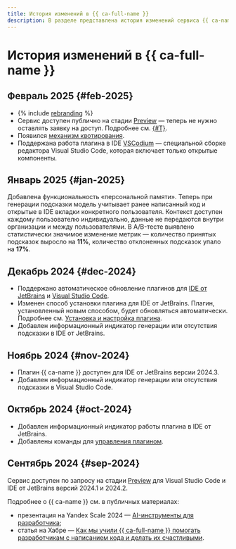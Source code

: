 ```yaml
---
title: История изменений в {{ ca-full-name }}
description: В разделе представлена история изменений сервиса {{ ca-name }}.
---
```


# История изменений в {{ ca-full-name }}

## Февраль 2025 {#feb-2025}

* {% include [rebranding](../_includes/code-assistant/rebranding.md) %}
* Сервис доступен публично на стадии [Preview](../overview/concepts/launch-stages.md) — теперь не нужно оставлять заявку на доступ. Подробнее см. [{#T}](quickstart.md).
* Появился [механизм квотирования](concepts/limits.md).
* Поддержана работа плагина в IDE [VSCodium](https://vscodium.com/) — специальной сборке редактора Visual Studio Code, которая включает только открытые компоненты.

## Январь 2025 {#jan-2025}

Добавлена функциональность «персональной памяти». Теперь при генерации подсказки модель учитывает ранее написанный код и открытые в IDE вкладки конкретного пользователя. Контекст доступен каждому пользователю индивидуально, данные не передаются внутри организации и между пользователями. В A/B-тесте выявлено статистически значимое изменение метрик — количество принятых подсказок выросло на **11%**, количество отклоненных подсказок упало на **17%**.

## Декабрь 2024 {#dec-2024}

* Поддержано автоматическое обновление плагинов для [IDE от JetBrains](https://www.jetbrains.com/ides/) и [Visual Studio Code](https://code.visualstudio.com/).
* Изменен способ установки плагина для IDE от JetBrains. Плагин, установленный новым способом, будет обновляться автоматически. Подробнее см. [Установка и настройка плагина](./quickstart.md#install-plugin).
* Добавлен информационный индикатор генерации или отсутствия подсказки в IDE от JetBrains.

## Ноябрь 2024 {#nov-2024}

* Плагин {{ ca-name }} доступен для IDE от JetBrains версии 2024.3.
* Добавлен информационный индикатор генерации или отсутствия подсказки в Visual Studio Code.

## Октябрь 2024 {#oct-2024}

* Добавлен информационный индикатор работы плагина в IDE от JetBrains.
* Добавлены команды для [управления плагином](quickstart.md#manage-plugin).

## Сентябрь 2024 {#sep-2024}

Сервис доступен по запросу на стадии [Preview](../overview/concepts/launch-stages.md) для Visual Studio Code и IDE от JetBrains версий 2024.1 и 2024.2.

Подробнее о {{ ca-name }} см. в публичных материалах:
* презентация на Yandex Scale 2024 — [AI-инструменты для разработчика](https://scale.yandex.cloud/?v=1&videoTab=1&video=1981);
* статья на Хабре — [Как мы учили {{ ca-full-name }} помогать разработчикам с написанием кода и делать их счастливыми](https://habr.com/ru/companies/yandex/articles/841436/).
